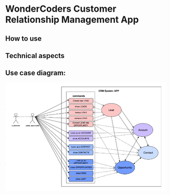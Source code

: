 # WonderCoders Customer Relationship Management App

## How to use


## Technical aspects

## Use case diagram:
![use case diagram](./src/images/use-case.png)

